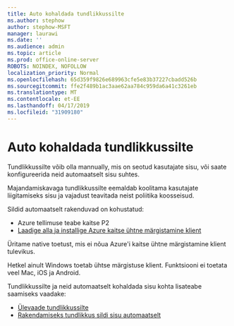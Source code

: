 ```yaml
---
title: Auto kohaldada tundlikkussilte
ms.author: stephow
author: stephow-MSFT
manager: laurawi
ms.date: ''
ms.audience: admin
ms.topic: article
ms.prod: office-online-server
ROBOTS: NOINDEX, NOFOLLOW
localization_priority: Normal
ms.openlocfilehash: 65d359f9826e689963cfe5e83b37227cbadd526b
ms.sourcegitcommit: ffe2f489b1ac3aae62aa784c959da6a41c3261eb
ms.translationtype: MT
ms.contentlocale: et-EE
ms.lasthandoff: 04/17/2019
ms.locfileid: "31909180"
---
```

# <a name="auto-apply-sensitivity-labels"></a>Auto kohaldada tundlikkussilte

Tundlikkussilte võib olla mannually, mis on seotud kasutajate sisu, või saate konfigureerida neid automaatselt sisu suhtes.

Majandamiskavaga tundlikkussilte eemaldab koolitama kasutajate liigitamiseks sisu ja vajadust teavitada neist poliitika koosseisud.

Sildid automaatselt rakenduvad on kohustatud:

- Azure tellimuse teabe kaitse P2
- [Laadige alla ja installige Azure kaitse ühtne märgistamine klient](https://docs.microsoft.com/en-us/azure/information-protection/rms-client/install-unifiedlabelingclient-app)

Üritame native toetust, mis ei nõua Azure'i kaitse ühtne märgistamine klient tulevikus.

Hetkel ainult Windows toetab ühtse märgistuse klient.  Funktsiooni ei toetata veel Mac, iOS ja Android.

Tundlikkussilte ja neid automaatselt kohaldada sisu kohta lisateabe saamiseks vaadake:

- [Ülevaade tundlikkussilte](https://docs.microsoft.com/en-us/office365/securitycompliance/sensitivity-labels)
- [Rakendamiseks tundlikkus sildi sisu automaatselt](https://docs.microsoft.com/en-us/office365/securitycompliance/apply_sensitivity_label_automatically)